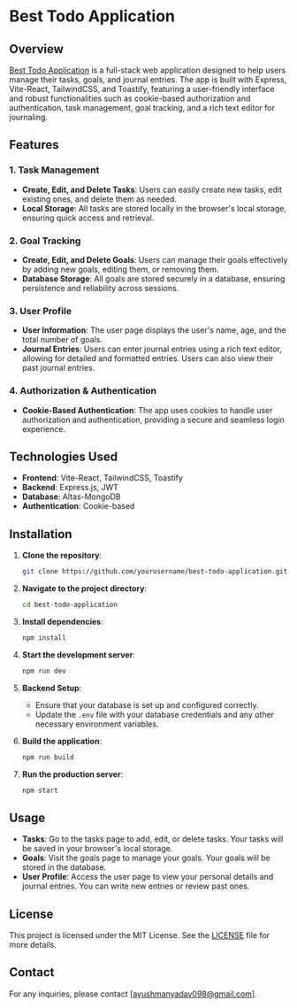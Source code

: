 
# Best Todo Application

## Overview

[Best Todo Application](https://besttodoapplication.netlify.app) is a full-stack web application designed to help users manage their tasks, goals, and journal entries. The app is built with Express, Vite-React, TailwindCSS, and Toastify, featuring a user-friendly interface and robust functionalities such as cookie-based authorization and authentication, task management, goal tracking, and a rich text editor for journaling.

## Features

### 1. Task Management
- **Create, Edit, and Delete Tasks**: Users can easily create new tasks, edit existing ones, and delete them as needed.
- **Local Storage**: All tasks are stored locally in the browser's local storage, ensuring quick access and retrieval.

### 2. Goal Tracking
- **Create, Edit, and Delete Goals**: Users can manage their goals effectively by adding new goals, editing them, or removing them.
- **Database Storage**: All goals are stored securely in a database, ensuring persistence and reliability across sessions.

### 3. User Profile
- **User Information**: The user page displays the user's name, age, and the total number of goals.
- **Journal Entries**: Users can enter journal entries using a rich text editor, allowing for detailed and formatted entries. Users can also view their past journal entries.

### 4. Authorization & Authentication
- **Cookie-Based Authentication**: The app uses cookies to handle user authorization and authentication, providing a secure and seamless login experience.

## Technologies Used

- **Frontend**: Vite-React, TailwindCSS, Toastify
- **Backend**: Express.js, JWT
- **Database**: Altas-MongoDB
- **Authentication**: Cookie-based

## Installation

1. **Clone the repository**:
   ```bash
   git clone https://github.com/yourusername/best-todo-application.git
   ```
   
2. **Navigate to the project directory**:
   ```bash
   cd best-todo-application
   ```

3. **Install dependencies**:
   ```bash
   npm install
   ```

4. **Start the development server**:
   ```bash
   npm run dev
   ```

5. **Backend Setup**:
   - Ensure that your database is set up and configured correctly.
   - Update the `.env` file with your database credentials and any other necessary environment variables.

6. **Build the application**:
   ```bash
   npm run build
   ```

7. **Run the production server**:
   ```bash
   npm start
   ```

## Usage

- **Tasks**: Go to the tasks page to add, edit, or delete tasks. Your tasks will be saved in your browser's local storage.
- **Goals**: Visit the goals page to manage your goals. Your goals will be stored in the database.
- **User Profile**: Access the user page to view your personal details and journal entries. You can write new entries or review past ones.

## License

This project is licensed under the MIT License. See the [LICENSE](LICENSE) file for more details.

## Contact

For any inquiries, please contact [ayushmanyadav098@gmail.com].
